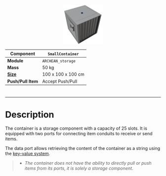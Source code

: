 <p align="center">
  <img src="SmallContainer.png" />
</p>

|Component|`SmallContainer`|
|---|---|
|**Module**|`ARCHEAN_storage`|
|**Mass**|50 kg|
|[**Size**](# "Based on the component's occupancy in a fixed 25cm grid.")|100 x 100 x 100 cm|
|**Push/Pull Item**|Accept Push/Pull|
#
---

# Description
The container is a storage component with a capacity of 25 slots.
It is equipped with two ports for connecting item conduits to receive or send items.

The data port allows retrieving the content of the container as a string using the [key-value system](/xenoncode/documentation.md#key-value-objects).

>- *The container does not have the ability to directly pull or push items from its ports, it is solely a storage component.*


